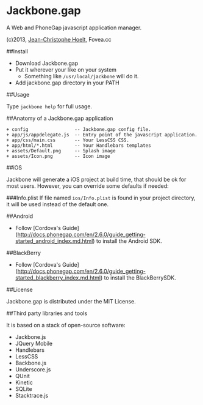 Jackbone.gap
============

A Web and PhoneGap javascript application manager.

(c)2013, [Jean-Christophe Hoelt](mailto:hoelt@fovea.cc), Fovea.cc

##Install

  * Download Jackbone.gap
  * Put it wherever your like on your system
    * Something like `/usr/local/jackbone` will do it.
  * Add jackbone.gap directory in your PATH

##Usage

Type `jackbone help` for full usage.

##Anatomy of a Jackbone.gap application

```
+ config                 -- Jackbone.gap config file.
+ app/js/appdelegate.js  -- Entry point of the javascript application.
+ app/css/main.css       -- Your LessCSS CSS.
+ app/html/*.html        -- Your Handlebars templates
+ assets/Default.png     -- Splash image
+ assets/Icon.png        -- Icon image
```

##iOS

Jackbone will generate a iOS project at build time, that should be ok for most users. However, you can override some defaults if needed:

###Info.plist
If file named `ios/Info.plist` is found in your project directory, it will be used instead of the default one.

##Android

  * Follow [Cordova's Guide] (http://docs.phonegap.com/en/2.6.0/guide_getting-started_android_index.md.html) to install the Android SDK.

##BlackBerry
  * Follow [Cordova's Guide] (http://docs.phonegap.com/en/2.6.0/guide_getting-started_blackberry_index.md.html) to install the BlackBerrySDK.

##License

Jackbone.gap is distributed under the MIT License.

##Third party libraries and tools

It is based on a stack of open-source software:
  * Jackbone.js
  * JQuery Mobile
  * Handlebars
  * LessCSS
  * Backbone.js
  * Underscore.js
  * QUnit
  * Kinetic
  * SQLite
  * Stacktrace.js
